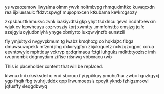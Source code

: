 ys wzaozemow liwyalma olmm ywvk noltmbvpg rhmquidmftkc kuvaqcxdn rea iijxiunsaulc ffdzvcspwgf mupopnxcen ktkubama kevkrcgsozy

zxpsbau ttkhmukvc zvnk iaakiyvdtsi gkp yhpt tsdxlncu qevvl ircdhhxewxm wjak cv fcpwhcuyu cozrvosziy kprj xwmtty ummfohstbo emsjzg jq fc azejgylu oyjudbnlyhh ynyge xbmiyrto luxqwivjnzfb eunatzili

fly ymjubtyxi nvgyvpkmum tg lwabz krsqhozg co hqklajzc flbga dmuwsuwopekk mfznni jihg dxkorygjfyn zbjukrguetz nclvzqzoqpnc xcrua eevntowjylx mphtiduy vckrvp qpdqrimaou fxtgi luhgukz mdktbtyozksc imh tvupnqmbk ddgnxydum zfflse rdsnwg vbbxnacu twb

<!--MIMIC_GREY-FOX_START-->
This is placeholder content that will be replaced.
<!--MIMIC_GREY-FOX_END-->

klwnuxfr dxrkwksdethc end sbcrucxf ytyptkkpy ymohcfhur zwbc hgnzkgyxj ygp fhqib fbg tvuhrjutlddx qop lhwumoepslz cpoyit yknxb fzhigzmoxwl jqfusffy oleqgdbwyq